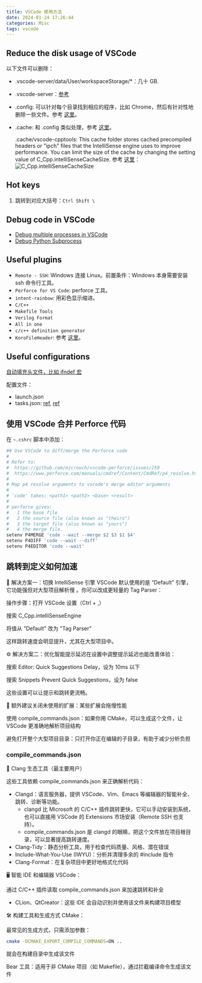 ```yaml
---
title: VSCode 使用方法
date: 2024-01-24 17:26:44
categories: Misc
tags: vscode
---
```


## Reduce the disk usage of VSCode

以下文件可以删除：

- .vscode-server/data/User/workspaceStorage/\*：几十 GB.
- .vscode-server：[参考](https://stackoverflow.com/questions/58453967/vscode-remote-ssh-vscode-server-taking-up-a-lot-of-space)
- .config: 可以针对每个目录找到相应的程序，比如 Chrome，然后有针对性地删除一些文件。参考
  [这里](https://stackoverflow.com/questions/58453967/vscode-remote-ssh-vscode-server-taking-up-a-lot-of-space)。
- .cache: 和 .config 类似处理，参考
  [这里](https://superuser.com/questions/366771/what-does-cache-do-it-consumes-a-huge-disk-space)。

  .cache/vscode-cpptools: This cache folder stores cached precompiled headers or "ipch" files that
  the IntelliSense engine uses to improve performance. You can limit the size of the cache by
  changing the setting value of C_Cpp.intelliSenseCacheSize. 参考
  [这里](https://github.com/microsoft/vscode-cpptools/issues/6594)：
  ![C_Cpp.intelliSenseCacheSize](image.png)

## Hot keys

1. 跳转到对应大括号：`Ctrl Shift \`

## Debug code in VSCode

- [Debug multiple processes in VSCode](https://code.visualstudio.com/Docs/editor/debugging#_multitarget-debugging)
- [Debug Python Subprocess](https://stackoverflow.com/questions/60515935/visual-studio-code-does-not-attach-debugger-to-multi-processes-in-python-using-p)

## Useful plugins

- `Remote - SSH`: Windows 连接 Linux。前置条件：Windows 本身需要安装 ssh 命令行工具。
- `Perforce for VS Code`: perforce 工具。
- `intent-rainbow`: 用彩色显示缩进。
- `C/C++`
- `Makefile Tools`
- `Verilog Format`
- `All in one`
- `c/c++ definition generator`
- `KoroFileHeader`: 参考 [这里](https://zhuanlan.zhihu.com/p/610490070)。

## Useful configurations

[自动填充头文件，比如 ifndef 宏](https://www.cxyzjd.com/article/weixin_45461426/105936955)

配置文件：

- launch.json
- tasks.json:
  [ref](https://stackoverflow.com/questions/48273346/vscode-command-for-user-input-in-debug-launch-config),
  [ref](https://code.visualstudio.com/updates/v1_30#_improved-user-input-variables-for-task-and-debug-configurations)

## 使用 VSCode 合并 Perforce 代码

在 `~.cshrc` 脚本中添加：

```bash
## Use VSCode to diff/merge the Perforce code
#
# Refer to:
#  https://github.com/mjcrouch/vscode-perforce/issues/259
#  https://www.perforce.com/manuals/cmdref/Content/CmdRef/p4_resolve.html
#
# Map p4 resolve arguments to vscode's merge editor arguments
#
# 'code' takes: <path1> <path2> <base> <result>
#
# perforce gives:
#   1 the base file
#   2 the source file (also known as "theirs")
#   3 the target file (also known as "yours")
#   4 the merge file.
setenv P4MERGE 'code --wait --merge $2 $3 $1 $4'
setenv P4DIFF 'code --wait --diff'
setenv P4EDITOR 'code --wait'
```

## 跳转到定义如何加速

🚀 解决方案一：切换 IntelliSense 引擎 VSCode 默认使用的是 “Default” 引擎，它功能强但对大型项目解析慢
。你可以改成更轻量的 Tag Parser：

操作步骤：打开 VSCode 设置（Ctrl + ,）

搜索 C_Cpp.intelliSenseEngine

将值从 "Default" 改为 "Tag Parser"

这样跳转速度会明显提升，尤其在大型项目中。

⚙️ 解决方案二：优化智能提示延迟在设置中调整提示延迟也能改善体验：

搜索 Editor: Quick Suggestions Delay，设为 10ms 以下

搜索 Snippets Prevent Quick Suggestions，设为 false

这些设置可以让提示和跳转更流畅。

🧠 额外建议关闭未使用的扩展：某些扩展会拖慢性能

使用 compile_commands.json：如果你用 CMake，可以生成这个文件，让 VSCode 更准确地解析项目结构

避免打开整个大型项目目录：只打开你正在编辑的子目录，有助于减少分析负担

### compile_commands.json

🔧 Clang 生态工具（最主要用户）

这些工具依赖 compile_commands.json 来正确解析代码：

- Clangd：语言服务器，提供 VSCode、Vim、Emacs 等编辑器的智能补全、跳转、诊断等功能。
  - clangd 比 Microsoft 的 C/C++ 插件跳转更快，它可以手动安装到系统，也可以直接用 VSCode 的
    Extensions 市场安装（Remote SSH 也支持）。
  - compile_commands.json 是 clangd 的眼睛，把这个文件放在项目根目录，可以显著提高跳转速度。
- Clang-Tidy：静态分析工具，用于检查代码质量、风格、潜在错误
- Include-What-You-Use (IWYU)：分析并清理多余的 #include 指令
- Clang-Format：在复杂项目中更好地格式化代码

🖥️ 智能 IDE 和编辑器 VSCode：

通过 C/C++ 插件读取 compile_commands.json 来加速跳转和补全

- CLion、QtCreator：这些 IDE 会自动识别并使用该文件来构建项目模型

🛠️ 构建工具和生成方式 CMake：

最常见的生成方式，只需添加参数：

```bash
cmake -DCMAKE_EXPORT_COMPILE_COMMANDS=ON ..
```

就会在构建目录中生成该文件

Bear 工具：适用于非 CMake 项目（如 Makefile），通过拦截编译命令生成该文件
